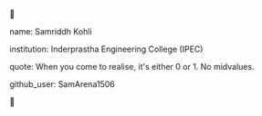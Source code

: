 🚩

name: Samriddh Kohli

institution: Inderprastha Engineering College (IPEC)

quote: When you come to realise, it's either 0 or 1. No midvalues.

github_user: SamArena1506

🚩
